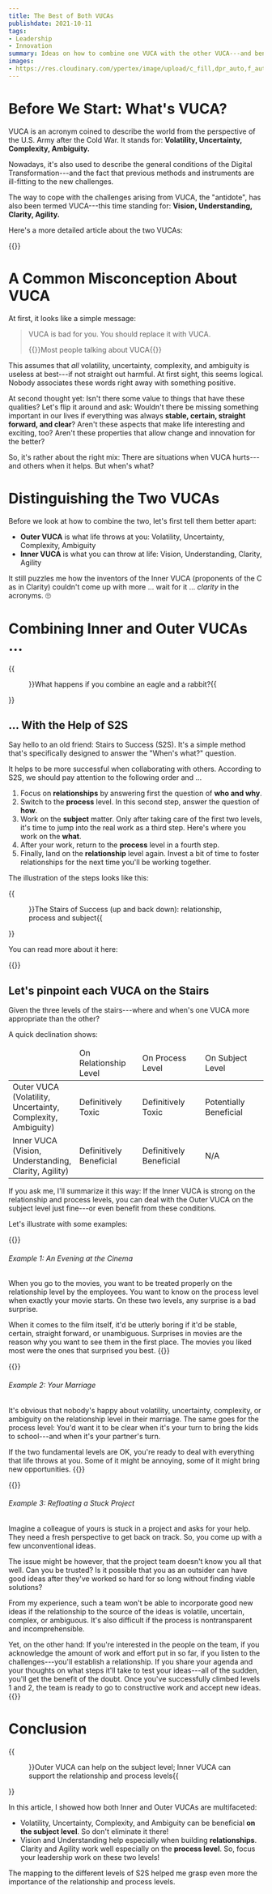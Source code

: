 ```yaml
---
title: The Best of Both VUCAs
publishdate: 2021-10-11
tags:
- Leadership
- Innovation
summary: Ideas on how to combine one VUCA with the other VUCA---and benefit from both. Impossible? Let's find out.
images:
- https://res.cloudinary.com/ypertex/image/upload/c_fill,dpr_auto,f_auto,g_auto,h_630,q_auto,w_1200/fa93b1db-267a-400d-90c1-7b2e4b152c6f
---
```


# Before We Start: What's VUCA?

VUCA is an acronym coined to describe the world from the perspective of the U.S. Army after the Cold War. It stands for: **Volatility, Uncertainty, Complexity, Ambiguity.**

Nowadays, it's also used to describe the general conditions of the Digital Transformation---and the fact that previous methods and instruments are ill-fitting to the new challenges.

The way to cope with the challenges arising from VUCA, the "antidote", has also been termed VUCA---this time standing for: **Vision, Understanding, Clarity, Agility.**

Here's a more detailed article about the two VUCAs:

{{<preview-external src="86050b70-727f-4dab-b2f1-57df2bb65e6a">}}

# A Common Misconception About VUCA

At first, it looks like a simple message:

> VUCA is bad for you. You should replace it with VUCA.
> 
> {{<attribution>}}Most people talking about VUCA{{</attribution>}}

This assumes that *all* volatility, uncertainty, complexity, and ambiguity is useless at best---if not straight out harmful. At first sight, this seems logical. Nobody associates these words right away with something positive.

At second thought yet: Isn't there some value to things that have these qualities? Let's flip it around and ask: Wouldn't there be missing something important in our lives if everything was always **stable, certain, straight forward, and clear**? Aren't these aspects that make life interesting and exciting, too? Aren't these properties that allow change and innovation for the better?

So, it's rather about the right mix: There are situations when VUCA hurts---and others when it helps. But when's what?

# Distinguishing the Two VUCAs

Before we look at how to combine the two, let's first tell them better apart:

* **Outer VUCA** is what life throws at you: Volatility, Uncertainty, Complexity, Ambiguity
* **Inner VUCA** is what you can throw at life: Vision, Understanding, Clarity, Agility

It still puzzles me how the inventors of the Inner VUCA (proponents of the C as in Clarity) couldn't come up with more ... wait for it ... *clarity* in the acronyms. 🙄

# Combining Inner and Outer VUCAs ...

{{<figure src="fa93b1db-267a-400d-90c1-7b2e4b152c6f">}}What happens if you combine an eagle and a rabbit?{{</figure>}}

## ... With the Help of S2S

Say hello to an old friend: Stairs to Success (S2S). It's a simple method that's specifically designed to answer the "When's what?" question.

It helps to be more successful when collaborating with others. According to S2S, we should pay attention to the following order and ...

1. Focus on **relationships** by answering first the question of **who and why**.
2. Switch to the **process** level. In this second step, answer the question of **how**.
3. Work on the **subject** matter. Only after taking care of the first two levels, it's time to jump into the real work as a third step. Here's where you work on the **what**.
4. After your work, return to the **process** level in a fourth step.
5. Finally, land on the **relationship** level again. Invest a bit of time to foster relationships for the next time you'll be working together.

The illustration of the steps looks like this:

{{<figure src="295b30f1-d54f-4cb7-8e4d-f0d379134578" transformation="full">}}The Stairs of Success (up and back down): relationship, process and subject{{</figure>}}

You can read more about it here:

{{<preview-internal src="/articles/s2s-stairs-to-success">}}

## Let's pinpoint each VUCA on the Stairs

Given the three levels of the stairs---where and when's one VUCA more appropriate than the other?

A quick declination shows:

<table>
<thead>
    <tr>
        <td width="25%"></td>
        <td width="25%">On Relationship Level</td>
        <td width="25%">On Process Level</td>
        <td width="25%">On Subject Level</td>
    </tr>
</thead>
<tbody>
    <tr>
        <td>Outer VUCA (Volatility, Uncertainty, Complexity, Ambiguity)</td>
        <td>Definitively Toxic</td>
        <td>Definitively Toxic</td>
        <td>Potentially Beneficial</td>
    </tr>
    <tr>
        <td>Inner VUCA (Vision, Understanding, Clarity, Agility)</td>
        <td>Definitively Beneficial</td>
        <td>Definitively Beneficial</td>
        <td>N/A</td>
    </tr>
</tbody>
</table>

If you ask me, I'll summarize it this way: If the Inner VUCA is strong on the relationship and process levels, you can deal with the Outer VUCA on the subject level just fine---or even benefit from these conditions.

Let's illustrate with some examples:

{{<note class="alert-secondary mt-5">}}
###### <i class="las la-lightbulb"></i> Example 1: An Evening at the Cinema

When you go to the movies, you want to be treated properly on the relationship level by the employees. You want to know on the process level when exactly your movie starts. On these two levels, any surprise is a bad surprise.

When it comes to the film itself, it'd be utterly boring if it'd be stable, certain, straight forward, or unambiguous. Surprises in movies are the reason why you want to see them in the first place. The movies you liked most were the ones that surprised you best.
{{</note>}}

{{<note class="alert-secondary mt-5">}}
###### <i class="las la-lightbulb"></i> Example 2: Your Marriage

It's obvious that nobody's happy about volatility, uncertainty, complexity, or ambiguity on the relationship level in their marriage. The same goes for the process level: You'd want it to be clear when it's your turn to bring the kids to school---and when it's your partner's turn.

If the two fundamental levels are OK, you're ready to deal with everything that life throws at you. Some of it might be annoying, some of it might bring new opportunities.
{{</note>}}

{{<note class="alert-secondary mt-5">}}
###### <i class="las la-lightbulb"></i> Example 3: Refloating a Stuck Project

Imagine a colleague of yours is stuck in a project and asks for your help. They need a fresh perspective to get back on track. So, you come up with a few unconventional ideas.

The issue might be however, that the project team doesn't know you all that well. Can you be trusted? Is it possible that you as an outsider can have good ideas after they've worked so hard for so long without finding viable solutions?

From my experience, such a team won't be able to incorporate good new ideas if the relationship to the source of the ideas is volatile, uncertain, complex, or ambiguous. It's also difficult if the process is nontransparent and incomprehensible.

Yet, on the other hand: If you're interested in the people on the team, if you acknowledge the amount of work and effort put in so far, if you listen to the challenges---you'll establish a relationship. If you share your agenda and your thoughts on what steps it'll take to test your ideas---all of the sudden, you'll get the benefit of the doubt. Once you've successfully climbed levels 1 and 2, the team is ready to go to constructive work and accept new ideas.
{{</note>}}

# Conclusion

{{<figure src="2fd0eb70-6339-4b70-9013-bf29b411b2d1" transformation="full">}}Outer VUCA can help on the subject level; Inner VUCA can support the relationship and process levels{{</figure>}}

In this article, I showed how both Inner and Outer VUCAs are multifaceted:

* Volatility, Uncertainty, Complexity, and Ambiguity can be beneficial **on the subject level**. So don't eliminate it there!
* Vision and Understanding help especially when building **relationships**. Clarity and Agility work well especially on the **process level**. So, focus your leadership work on these two levels!

The mapping to the different levels of S2S helped me grasp even more the importance of the relationship and process levels.
